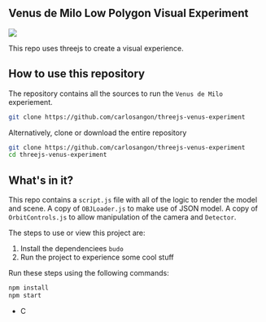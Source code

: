 ## Venus de Milo Low Polygon Visual Experiment 

<img src="http://carlos.angon.me/github/venus_de_milo_low_poly.png">

This repo uses threejs to create a visual experience. 

## How to use this repository

The repository contains all the sources to run the `Venus de Milo` experiement.


```bash
git clone https://github.com/carlosangon/threejs-venus-experiment
```

Alternatively, clone or download the entire repository 

```bash
git clone https://github.com/carlosangon/threejs-venus-experiment
cd threejs-venus-experiment
```

## What's in it?

This repo contains a `script.js` file with all of the logic to render the model and scene. A copy of `OBJLoader.js` to make use of JSON model. A copy of `OrbitControls.js` to allow manipulation of the camera and `Detector`.

The steps to use or view this project are:

1. Install the dependenciees `budo`
2. Run the project to experience some cool stuff

Run these steps using the following commands:

```bash
npm install
npm start
```
- C
